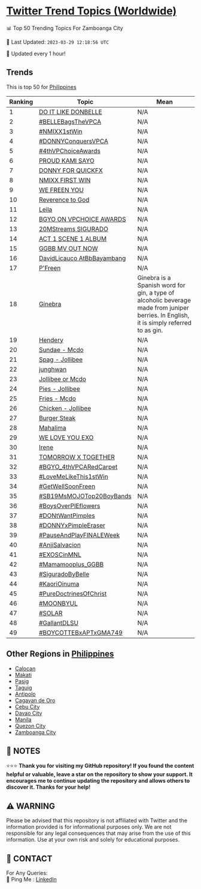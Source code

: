 [Twitter Trend Topics (Worldwide)](https://github.com/ErcinDedeoglu/Twitter-Trend-Topics)
==========


📊 Top 50 Trending Topics For Zamboanga City

📆 Last Updated: `2023-03-29 12:18:56 UTC`

🔧 Updated every 1 hour!


## Trends

This is top 50 for [Philippines](</Philippines>)

| Ranking | Topic | Mean |
| ------- | ------------ | ------------ |
| 1 | [DO IT LIKE DONBELLE](http://twitter.com/search?q=DO+IT+LIKE+DONBELLE) | N/A |
| 2 | [#BELLEBagsTheVPCA](http://twitter.com/search?q=%23BELLEBagsTheVPCA) | N/A |
| 3 | [#NMIXX1stWin](http://twitter.com/search?q=%23NMIXX1stWin) | N/A |
| 4 | [#DONNYConquersVPCA](http://twitter.com/search?q=%23DONNYConquersVPCA) | N/A |
| 5 | [#4thVPChoiceAwards](http://twitter.com/search?q=%234thVPChoiceAwards) | N/A |
| 6 | [PROUD KAMI SAYO](http://twitter.com/search?q=PROUD+KAMI+SAYO) | N/A |
| 7 | [DONNY FOR QUICKFX](http://twitter.com/search?q=DONNY+FOR+QUICKFX) | N/A |
| 8 | [NMIXX FIRST WIN](http://twitter.com/search?q=NMIXX+FIRST+WIN) | N/A |
| 9 | [WE FREEN YOU](http://twitter.com/search?q=WE+FREEN+YOU) | N/A |
| 10 | [Reverence to God](http://twitter.com/search?q=Reverence+to+God) | N/A |
| 11 | [Leila](http://twitter.com/search?q=Leila) | N/A |
| 12 | [BGYO ON VPCHOICE AWARDS](http://twitter.com/search?q=BGYO+ON+VPCHOICE+AWARDS) | N/A |
| 13 | [20MStreams SIGURADO](http://twitter.com/search?q=20MStreams+SIGURADO) | N/A |
| 14 | [ACT 1 SCENE 1 ALBUM](http://twitter.com/search?q=ACT+1+SCENE+1+ALBUM) | N/A |
| 15 | [GGBB MV OUT NOW](http://twitter.com/search?q=GGBB+MV+OUT+NOW) | N/A |
| 16 | [DavidLicauco AtBbBayambang](http://twitter.com/search?q=DavidLicauco+AtBbBayambang) | N/A |
| 17 | [P'Freen](http://twitter.com/search?q=P%27Freen) | N/A |
| 18 | [Ginebra](http://twitter.com/search?q=Ginebra) | Ginebra is a Spanish word for gin, a type of alcoholic beverage made from juniper berries. In English, it is simply referred to as gin. |
| 19 | [Hendery](http://twitter.com/search?q=Hendery) | N/A |
| 20 | [Sundae - Mcdo](http://twitter.com/search?q=Sundae+-+Mcdo) | N/A |
| 21 | [Spag - Jollibee](http://twitter.com/search?q=Spag+-+Jollibee) | N/A |
| 22 | [junghwan](http://twitter.com/search?q=junghwan) | N/A |
| 23 | [Jollibee or Mcdo](http://twitter.com/search?q=Jollibee+or+Mcdo) | N/A |
| 24 | [Pies - Jollibee](http://twitter.com/search?q=Pies+-+Jollibee) | N/A |
| 25 | [Fries - Mcdo](http://twitter.com/search?q=Fries+-+Mcdo) | N/A |
| 26 | [Chicken - Jollibee](http://twitter.com/search?q=Chicken+-+Jollibee) | N/A |
| 27 | [Burger Steak](http://twitter.com/search?q=Burger+Steak) | N/A |
| 28 | [Mahalima](http://twitter.com/search?q=Mahalima) | N/A |
| 29 | [WE LOVE YOU EXO](http://twitter.com/search?q=WE+LOVE+YOU+EXO) | N/A |
| 30 | [Irene](http://twitter.com/search?q=Irene) | N/A |
| 31 | [TOMORROW X TOGETHER](http://twitter.com/search?q=TOMORROW+X+TOGETHER) | N/A |
| 32 | [#BGYO_4thVPCARedCarpet](http://twitter.com/search?q=%23BGYO_4thVPCARedCarpet) | N/A |
| 33 | [#LoveMeLikeThis1stWin](http://twitter.com/search?q=%23LoveMeLikeThis1stWin) | N/A |
| 34 | [#GetWellSoonFreen](http://twitter.com/search?q=%23GetWellSoonFreen) | N/A |
| 35 | [#SB19MsMOJOTop20BoyBands](http://twitter.com/search?q=%23SB19MsMOJOTop20BoyBands) | N/A |
| 36 | [#BoysOverPIEflowers](http://twitter.com/search?q=%23BoysOverPIEflowers) | N/A |
| 37 | [#DONtWantPimples](http://twitter.com/search?q=%23DONtWantPimples) | N/A |
| 38 | [#DONNYxPimpleEraser](http://twitter.com/search?q=%23DONNYxPimpleEraser) | N/A |
| 39 | [#PauseAndPlayFINALEWeek](http://twitter.com/search?q=%23PauseAndPlayFINALEWeek) | N/A |
| 40 | [#AnjiSalvacion](http://twitter.com/search?q=%23AnjiSalvacion) | N/A |
| 41 | [#EXOSCinMNL](http://twitter.com/search?q=%23EXOSCinMNL) | N/A |
| 42 | [#Mamamooplus_GGBB](http://twitter.com/search?q=%23Mamamooplus_GGBB) | N/A |
| 43 | [#SiguradoByBelle](http://twitter.com/search?q=%23SiguradoByBelle) | N/A |
| 44 | [#KaoriOinuma](http://twitter.com/search?q=%23KaoriOinuma) | N/A |
| 45 | [#PureDoctrinesOfChrist](http://twitter.com/search?q=%23PureDoctrinesOfChrist) | N/A |
| 46 | [#MOONBYUL](http://twitter.com/search?q=%23MOONBYUL) | N/A |
| 47 | [#SOLAR](http://twitter.com/search?q=%23SOLAR) | N/A |
| 48 | [#GallantDLSU](http://twitter.com/search?q=%23GallantDLSU) | N/A |
| 49 | [#BOYCOTTEBxAPTxGMA749](http://twitter.com/search?q=%23BOYCOTTEBxAPTxGMA749) | N/A |



## Other Regions in [Philippines](</Philippines>)

* [Calocan](</Philippines/Calocan.md>)
* [Makati](</Philippines/Makati.md>)
* [Pasig](</Philippines/Pasig.md>)
* [Taguig](</Philippines/Taguig.md>)
* [Antipolo](</Philippines/Antipolo.md>)
* [Cagayan de Oro](</Philippines/Cagayan de Oro.md>)
* [Cebu City](</Philippines/Cebu City.md>)
* [Davao City](</Philippines/Davao City.md>)
* [Manila](</Philippines/Manila.md>)
* [Quezon City](</Philippines/Quezon City.md>)
* [Zamboanga City](</Philippines/Zamboanga City.md>)



## 📝 NOTES

⭐⭐⭐ **Thank you for visiting my GitHub repository! If you found the content helpful or valuable, leave a star on the repository to show your support. It encourages me to continue updating the repository and allows others to discover it. Thanks for your help!**


## ⚠️ WARNING

Please be advised that this repository is not affiliated with Twitter and the information provided is for informational purposes only. We are not responsible for any legal consequences that may arise from the use of this information. Use at your own risk and solely for educational purposes.


## 📨 CONTACT

 For Any Queries:  
            🏓 Ping Me : [LinkedIn](https://www.linkedin.com/in/ercindedeoglu/)
